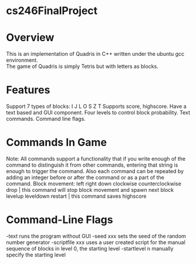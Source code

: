 cs246FinalProject
=================

Overview
========
This is an implementation of Quadris in C++ written under the ubuntu gcc environment. <br>
The game of Quadris is simply Tetris but with letters as blocks.

Features
========
Support 7 types of blocks: I J L O S Z T
Supports score, highscore.
Have a text based and GUI component.
Four levels to control block probability.
Text commands.
Command line flags.

Commands In Game
================
Note: All commands support a functionality that if you write enough of the command to distinguish it from other commands, entering that string is enough to trigger the command. Also each command can be repeated by adding an integer before or after the command or as a part of the command.
Block movement:
left
right
down
clockwise
counterclockwise
drop      | this command will stop block movement and spawn next block
levelup
leveldown
restart   | this command saves highscore

Command-Line Flags
==================
-text 
runs the program without GUI
-seed xxx
sets the seed of the random number generator
-scriptfile xxx
uses a user created script for the manual sequence of blocks in level 0, the starting level
-startlevel n
manually specify the starting level

